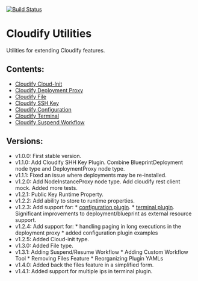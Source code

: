 [![Build Status](https://circleci.com/gh/cloudify-incubator/cloudify-utilities-plugin.svg?style=shield&circle-token=:circle-token)](https://circleci.com/gh/cloudify-incubator/cloudify-utilities-plugin)

# Cloudify Utilities

Utilities for extending Cloudify features.


## Contents:

- [Cloudify Cloud-Init](cloudify_cloudinit/README.md)
- [Cloudify Deployment Proxy](cloudify_deployment_proxy/README.md)
- [Cloudify File](cloudify_files/README.md)
- [Cloudify SSH Key](cloudify_ssh_key/README.md)
- [Cloudify Configuration](cloudify_configuration/README.md)
- [Cloudify Terminal](cloudify_terminal/README.md)
- [Cloudify Suspend Workflow](cloudify_suspend/README.md)


## Versions:

  - v1.0.0: First stable version.
  - v1.1.0: Add Cloudify SHH Key Plugin. Combine BlueprintDeployment node type and DeploymentProxy node type.
  - v1.1.1: Fixed an issue where deployments may be re-installed.
  - v1.2.0: Add NodeInstanceProxy node type.
            Add cloudify rest client mock.
            Added more tests.
  - v1.2.1: Public Key Runtime Property.
  - v1.2.2: Add ability to store to runtime properties.
  - v1.2.3: Add support for:
            * [configuration plugin](cloudify_configuration/README.md).
            * [terminal plugin](cloudify_configuration/README.md).
            Significant improvements to deployment/blueprint as external resource support.
  - v1.2.4: Add support for:
            * handling paging in long executions in the deployment proxy
            * added configuration plugin examples
  - v1.2.5: Added Cloud-init type.
  - v1.3.0: Added File type.
  - v1.3.1: Adding Suspend/Resume Workflow
            * Adding Custom Workflow Tool
            * Removing Files Feature
            * Reorganizing Plugin YAMLs
  - v1.4.0: Added back the files feature in a simplified form.
  - v1.4.1: Added support for multiple ips in terminal plugin.
